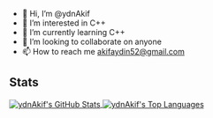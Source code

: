 - 👋 Hi, I’m @ydnAkif
- 👀 I’m interested in C++
- 🌱 I’m currently learning C++
- 💞️ I’m looking to collaborate on anyone 
- 📫 How to reach me akifaydin52@gmail.com

## Stats

<a href="https://github.com/ydnAkif/ydnAkif">
	<img
		 align="center"
		 src="https://github-readme-stats.vercel.app/api?username=ydnAkif&theme=gruvbox&line_height=27&show_icons=true&count_private=true"
		 alt="ydnAkif's GitHub Stats"/>
</a>

<a href="https://github.com/ydnAkif/ydnAkif">
	<img
		 align="center"
		 src="https://github-readme-stats.vercel.app/api/top-langs/?username=ydnAkif&theme=gruvbox&langs_count=4"
		 alt="ydnAkif's Top Languages"/>
</a>

<!---
ydnAkif/ydnAkif is a ✨ special ✨ repository because its `README.md` (this file) appears on your GitHub profile.
You can click the Preview link to take a look at your changes.
--->
